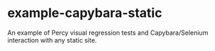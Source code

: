 # example-capybara-static
An example of Percy visual regression tests and Capybara/Selenium interaction with any static site.
